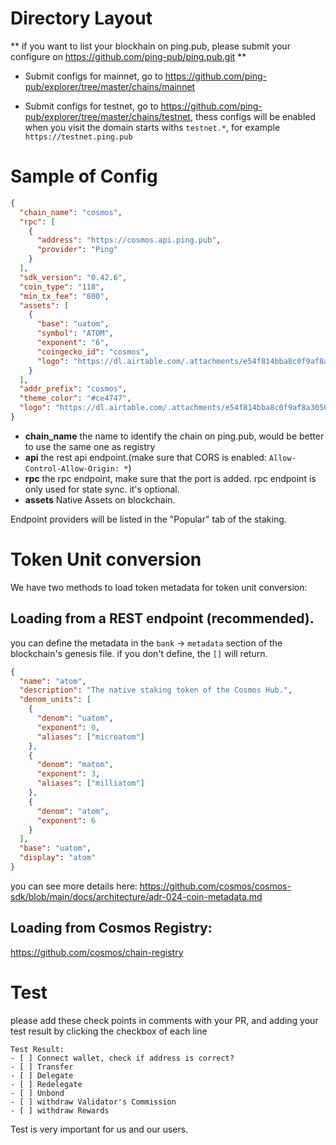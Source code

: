 # Directory Layout

** if you want to list your blockhain on ping.pub, please submit your configure on https://github.com/ping-pub/ping.pub.git **

- Submit configs for mainnet, go to https://github.com/ping-pub/explorer/tree/master/chains/mainnet

- Submit configs for testnet, go to https://github.com/ping-pub/explorer/tree/master/chains/testnet, thess configs will be enabled when you visit the domain starts withs `testnet.*`, for example `https://testnet.ping.pub`

# Sample of Config

```json
{
  "chain_name": "cosmos",
  "rpc": [
    {
      "address": "https://cosmos.api.ping.pub",
      "provider": "Ping"
    }
  ],
  "sdk_version": "0.42.6",
  "coin_type": "118",
  "min_tx_fee": "800",
  "assets": [
    {
      "base": "uatom",
      "symbol": "ATOM",
      "exponent": "6",
      "coingecko_id": "cosmos",
      "logo": "https://dl.airtable.com/.attachments/e54f814bba8c0f9af8a3056020210de0/2d1155fb/cosmos-hub.svg"
    }
  ],
  "addr_prefix": "cosmos",
  "theme_color": "#ce4747",
  "logo": "https://dl.airtable.com/.attachments/e54f814bba8c0f9af8a3056020210de0/2d1155fb/cosmos-hub.svg"
}
```

- **chain_name** the name to identify the chain on ping.pub, would be better to use the same one as registry
- **api** the rest api endpoint.(make sure that CORS is enabled: `Allow-Control-Allow-Origin: *`)
- **rpc** the rpc endpoint, make sure that the port is added. rpc endpoint is only used for state sync. it's optional.
- **assets** Native Assets on blockchain.

Endpoint providers will be listed in the "Popular" tab of the staking.

# Token Unit conversion

We have two methods to load token metadata for token unit conversion:

## Loading from a REST endpoint (recommended).

you can define the metadata in the `bank` -> `metadata` section of the blockchain's genesis file. if you don't define, the `[]` will return.

```json
{
  "name": "atom",
  "description": "The native staking token of the Cosmos Hub.",
  "denom_units": [
    {
      "denom": "uatom",
      "exponent": 0,
      "aliases": ["microatom"]
    },
    {
      "denom": "matom",
      "exponent": 3,
      "aliases": ["milliatom"]
    },
    {
      "denom": "atom",
      "exponent": 6
    }
  ],
  "base": "uatom",
  "display": "atom"
}
```

you can see more details here:
https://github.com/cosmos/cosmos-sdk/blob/main/docs/architecture/adr-024-coin-metadata.md

## Loading from Cosmos Registry:

https://github.com/cosmos/chain-registry

# Test

please add these check points in comments with your PR, and adding your test result by clicking the checkbox of each line

```
Test Result:
- [ ] Connect wallet, check if address is correct?
- [ ] Transfer
- [ ] Delegate
- [ ] Redelegate
- [ ] Unbond
- [ ] withdraw Validator's Commission
- [ ] withdraw Rewards
```

Test is very important for us and our users.
